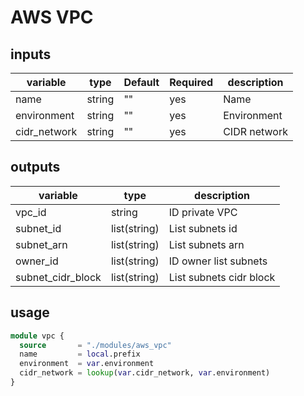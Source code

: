 # AWS VPC

## inputs

| variable     | type   | Default | Required | description  |
| ------------ | ------ | ------- | -------- | ------------ |
| name         | string | ""      | yes      | Name         |
| environment  | string | ""      | yes      | Environment  |
| cidr_network | string | ""      | yes      | CIDR network |

## outputs

| variable          | type         | description             |
| ----------------- | ------------ | ----------------------- |
| vpc_id            | string       | ID private VPC          |
| subnet_id         | list(string) | List subnets id         |
| subnet_arn        | list(string) | List subnets arn        |
| owner_id          | list(string) | ID owner list subnets   |
| subnet_cidr_block | list(string) | List subnets cidr block |

## usage

```terraform
module vpc {
  source       = "./modules/aws_vpc"
  name         = local.prefix
  environment  = var.environment
  cidr_network = lookup(var.cidr_network, var.environment)
}
```
